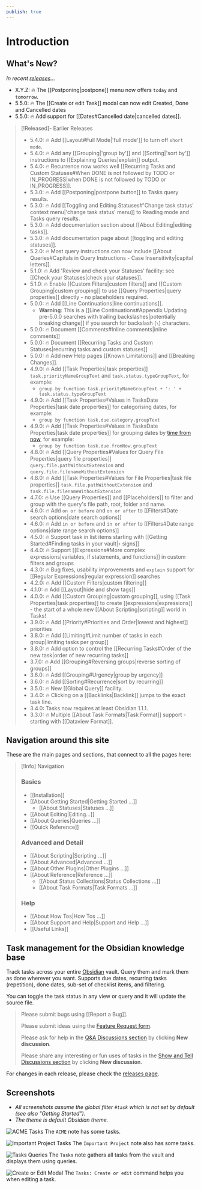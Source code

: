 ```yaml
---
publish: true
---
```


# Introduction

## What's New?

_In recent [releases](https://github.com/obsidian-tasks-group/obsidian-tasks/releases)..._

<!--
    Keep to around 2 to 4 lines, so that 'Navigation around this site' is visible.
    Move the older ones down to the top of the comment block below...
-->

- X.Y.Z: 🔥 The [[Postponing|postpone]] menu now offers `today` and `tomorrow`.
- 5.5.0: 🔥 The [[Create or edit Task]] modal can now edit Created, Done and Cancelled dates
- 5.5.0: 🔥 Add support for [[Dates#Cancelled date|cancelled dates]].

> [!Released]- Earlier Releases
>
> - 5.4.0: 🔥 Add [[Layout#Full Mode|'full mode']] to turn off `short mode`.
> - 5.4.0: 🔥 Add any [[Grouping|'group by']] and [[Sorting|'sort by']] instructions to [[Explaining Queries|explain]] output.
> - 5.4.0: 🔥 Recurrence now works well [[Recurring Tasks and Custom Statuses#When DONE is not followed by TODO or IN_PROGRESS|when DONE is not followed by TODO or IN_PROGRESS]].
> - 5.3.0: 🔥 Add [[Postponing|postpone button]] to Tasks query results.
> - 5.3.0: 🔥 Add [[Toggling and Editing Statuses#'Change task status' context menu|'change task status' menu]] to Reading mode and Tasks query results.
> - 5.3.0: 🔥 Add documentation section about [[About Editing|editing tasks]].
> - 5.3.0: 🔥 Add documentation page about [[toggling and editing statuses]].
> - 5.2.0: 🔥 Most query instructions can now include [[About Queries#Capitals in Query Instructions - Case Insensitivity|capital letters]].
> - 5.1.0: 🔥 Add 'Review and check your Statuses' facility: see [[Check your Statuses|check your statuses]].
> - 5.1.0: 🔥 Enable [[Custom Filters|custom filters]] and [[Custom Grouping|custom grouping]] to use [[Query Properties|query properties]] directly - no placeholders required.
> - 5.0.0: 🔥 Add [[Line Continuations|line continuations]].
>   - **Warning**: This is a [[Line Continuations#Appendix Updating pre-5.0.0 searches with trailing backslashes|potentially breaking change]] if you search for backslash (`\`) characters.
> - 5.0.0: 🔥 Document [[Comments#Inline comments|inline comments]]
> - 5.0.0: 🔥 Document [[Recurring Tasks and Custom Statuses|recurring tasks and custom statuses]]
> - 5.0.0: 🔥 Add new Help pages [[Known Limitations]] and [[Breaking Changes]].
> - 4.9.0: 🔥 Add [[Task Properties|task properties]] `task.priorityNameGroupText` and `task.status.typeGroupText`, for example:
>   - `group by function task.priorityNameGroupText + ': ' + task.status.typeGroupText`
> - 4.9.0: 🔥 Add [[Task Properties#Values in TasksDate Properties|task date properties]] for categorising dates, for example:
>   - `group by function task.due.category.groupText`
> - 4.9.0: 🔥 Add [[Task Properties#Values in TasksDate Properties|task date properties]] for grouping dates by [time from now](https://momentjs.com/docs/#/displaying/fromnow/), for example:
>   - `group by function task.due.fromNow.groupText`
> - 4.8.0: 🔥 Add [[Query Properties#Values for Query File Properties|query file properties]] `query.file.pathWithoutExtension` and `query.file.filenameWithoutExtension`
> - 4.8.0: 🔥 Add [[Task Properties#Values for File Properties|task file properties]] `task.file.pathWithoutExtension` and `task.file.filenameWithoutExtension`
> - 4.7.0: 🔥 Use [[Query Properties]] and [[Placeholders]] to filter and group with the query's file path, root, folder and name.
> - 4.6.0: 🔥 Add `on or before` and `on or after` to [[Filters#Date search options|date search options]]
> - 4.6.0: 🔥 Add `in or before` and `in or after` to [[Filters#Date range options|date range search options]]
> - 4.5.0: 🔥 Support task in list items starting with [[Getting Started#Finding tasks in your vault|`+` signs]]
> - 4.4.0: 🔥 Support [[Expressions#More complex expressions|variables, if statements, and functions]] in custom filters and groups
> - 4.3.0: 🔥 Bug fixes, usability improvements and `explain` support for [[Regular Expressions|regular expression]] searches
> - 4.2.0: 🔥 Add [[Custom Filters|custom filtering]]
> - 4.1.0: 🔥 Add [[Layout|hide and show tags]]
> - 4.0.0: 🔥 Add [[Custom Grouping|custom grouping]], using [[Task Properties|task properties]] to create [[expressions|expressions]] - the start of a whole new [[About Scripting|scripting]] world in Tasks!
> - 3.9.0: 🔥 Add [[Priority#Priorities and Order|lowest and highest]] priorities
> - 3.8.0: 🔥 Add [[Limiting#Limit number of tasks in each group|limiting tasks per group]]
> - 3.8.0: 🔥 Add option to control the [[Recurring Tasks#Order of the new task|order of new recurring tasks]]
> - 3.7.0: 🔥 Add [[Grouping#Reversing groups|reverse sorting of groups]]
> - 3.6.0: 🔥 Add [[Grouping#Urgency|group by urgency]]
> - 3.6.0: 🔥 Add [[Sorting#Recurrence|sort by recurring]]
> - 3.5.0: 🔥 New [[Global Query]] facility.
> - 3.4.0: 🔥 Clicking on a [[Backlinks|Backlink]] jumps to the exact task line.
> - 3.4.0: Tasks now requires at least Obsidian 1.1.1.
> - 3.3.0: 🔥 Multiple [[About Task Formats|Task Format]] support - starting with [[Dataview Format]].

## Navigation around this site

These are the main pages and sections, that connect to all the pages here:

> [!Info] Navigation
> ### Basics
>
> - [[Installation]]
> - [[About Getting Started|Getting Started ...]]
>   - [[About Statuses|Statuses ...]]
> - [[About Editing|Editing...]]
> - [[About Queries|Queries ...]]
> - [[Quick Reference]]
>
> ### Advanced and Detail
>
> - [[About Scripting|Scripting ...]]
> - [[About Advanced|Advanced ...]]
> - [[About Other Plugins|Other Plugins ...]]
> - [[About Reference|Reference ...]]
>   - [[About Status Collections|Status Collections ...]]
>   - [[About Task Formats|Task Formats ...]]
>
> ### Help
>
> - [[About How Tos|How Tos ...]]
> - [[About Support and Help|Support and Help ...]]
> - [[Useful Links]]

## Task management for the Obsidian knowledge base

Track tasks across your entire [Obsidian](https://obsidian.md/) vault.
Query them and mark them as done wherever you want.
Supports due dates, recurring tasks (repetition), done dates, sub-set of checklist items, and filtering.

You can toggle the task status in any view or query and it will update the source file.

> Please submit bugs using [[Report a Bug]].
>
> Please submit ideas using the [Feature Request form](https://github.com/obsidian-tasks-group/obsidian-tasks/issues/new?assignees=&labels=type%3A+enhancement&template=feature-request.yaml).
>
> Please ask for help in the [Q&A Discussions section](https://github.com/obsidian-tasks-group/obsidian-tasks/discussions/categories/q-a) by clicking **New discussion**.
>
> Please share any interesting or fun uses of tasks in the [Show and Tell Discussions section](https://github.com/obsidian-tasks-group/obsidian-tasks/discussions/categories/show-and-tell) by clicking **New discussion**.

For changes in each release, please check the [releases page](https://github.com/obsidian-tasks-group/obsidian-tasks/releases).

## Screenshots

- *All screenshots assume the global filter `#task` which is not set by default (see also "Getting Started").*
- *The theme is default Obsidian theme.*

![ACME Tasks](images/acme.png)
The `ACME` note has some tasks.

![Important Project Tasks](images/important_project.png)
The `Important Project` note also has some tasks.

![Tasks Queries](images/tasks_queries.png)
The `Tasks` note gathers all tasks from the vault and displays them using queries.

![Create or Edit Modal](images/modal.png)
The `Tasks: Create or edit` command helps you when editing a task.
